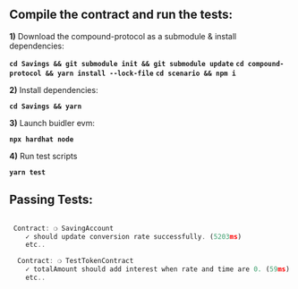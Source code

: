 ## Compile the contract and run the tests:

**1)** Download the compound-protocol as a submodule & install dependencies:

**`cd Savings && git submodule init && git submodule update`**
**`cd compound-protocol && yarn install --lock-file`**
**`cd scenario && npm i`**

**2)** Install dependencies:

**`cd Savings && yarn`**

**3)** Launch buidler evm:

**`npx hardhat node`**

**4)** Run test scripts

**`yarn test`**

## Passing Tests:

```javascript

 Contract: ❍ SavingAccount
    ✓ should update conversion rate successfully. (5203ms)
    etc..

  Contract: ❍ TestTokenContract
    ✓ totalAmount should add interest when rate and time are 0. (59ms)
    etc..

```
